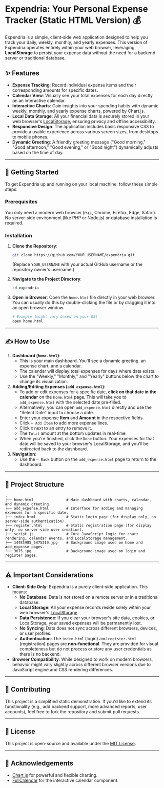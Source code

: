 # Expendria: Your Personal Expense Tracker (Static HTML Version) 💰

Expendria is a simple, client-side web application designed to help you track your daily, weekly, monthly, and yearly expenses. This version of Expendria operates entirely within your web browser, leveraging **LocalStorage** to persist your expense data without the need for a backend server or traditional database.

## ✨ Features

  * **Expense Tracking**: Record individual expense items and their corresponding amounts for specific dates.
  * **Calendar View**: Visually see your total expenses for each day directly on an interactive calendar.
  * **Interactive Charts**: Gain insights into your spending habits with dynamic weekly, monthly, and yearly expense charts, powered by Chart.js.
  * **Local Data Storage**: All your financial data is securely stored in your web browser's [LocalStorage](https://developer.mozilla.org/en-US/docs/Web/API/Window/localStorage), ensuring privacy and offline accessibility.
  * **Responsive Design**: The application includes basic responsive CSS to provide a usable experience across various screen sizes, from desktops to mobile phones.
  * **Dynamic Greeting**: A friendly greeting message ("Good morning," "Good afternoon," "Good evening," or "Good night") dynamically adjusts based on the time of day.

-----

## 🚀 Getting Started

To get Expendria up and running on your local machine, follow these simple steps:

### Prerequisites

You only need a modern web browser (e.g., Chrome, Firefox, Edge, Safari). No server-side environment (like PHP or Node.js) or database installation is required.

### Installation

1.  **Clone the Repository**:

    ```bash
    git clone https://github.com/YOUR_USERNAME/expendria.git
    ```

    (Replace `YOUR_USERNAME` with your actual GitHub username or the repository owner's username.)

2.  **Navigate to the Project Directory**:

    ```bash
    cd expendria
    ```

3.  **Open in Browser**:
    Open the `home.html` file directly in your web browser. You can usually do this by double-clicking the file or by dragging it into an open browser window.

    ```bash
    # Example (might vary based on your OS)
    open home.html
    ```

-----

## ✍️ How to Use

1.  **Dashboard (`home.html`)**:
      * This is your main dashboard. You'll see a dynamic greeting, an expense chart, and a calendar.
      * The calendar will display total expenses for days where data exists.
      * Use the "Weekly," "Monthly," and "Yearly" buttons below the chart to change its visualization.
2.  **Adding/Editing Expenses (`add_expense.html`)**:
      * To add or edit expenses for a specific date, **click on that date in the calendar** on the `home.html` page. This will take you to `add_expense.html` with the selected date pre-filled.
      * Alternatively, you can open `add_expense.html` directly and use the "Select Date" input to choose a date.
      * Enter your expense **Item** and **Amount** in the respective fields.
      * Click `+ Add Item` to add more expense lines.
      * Click `X` next to an entry to remove it.
      * The `Total` amount at the bottom updates in real-time.
      * When you're finished, click the `Done` button. Your expenses for that date will be saved to your browser's LocalStorage, and you'll be redirected back to the dashboard.
3.  **Navigation**:
      * Use the `← Back` button on the `add_expense.html` page to return to the dashboard.

-----

## 📂 Project Structure

```
.
├── home.html               # Main dashboard with charts, calendar, and dynamic greeting.
├── add_expense.html        # Interface for adding and managing expenses for a specific date.
├── index.html              # Static login page (for display only, no server-side authentication).
├── register.html           # Static registration page (for display only, no server-side user creation).
├── script.js               # Core JavaScript logic for chart rendering, calendar events, and LocalStorage management.
├── 14485905_5475310.jpg    # Background image used on home and add_expense pages. 
└── 3075.jpg                # Background image used on login and register pages. 
```

-----

## ⚠️ Important Considerations

  * **Client-Side Only**: Expendria is a purely client-side application. This means:
      * **No Database**: Data is *not* stored on a remote server or in a traditional database.
      * **Local Storage**: All your expense records reside solely within your web browser's [LocalStorage](https://developer.mozilla.org/en-US/docs/Web/API/Window/localStorage).
      * **Data Persistence**: If you clear your browser's site data, cookies, or LocalStorage, your saved expenses will be permanently lost.
      * **No Syncing**: Data does not sync across different browsers, devices, or user profiles.
      * **Authentication**: The `index.html` (login) and `register.html` (registration) pages are **non-functional**. They are provided for visual completeness but do not process or store any user credentials as there is no backend.
  * **Browser Compatibility**: While designed to work on modern browsers, behavior might vary slightly across different browser versions due to JavaScript engine and CSS rendering differences.

-----

## 🤝 Contributing

This project is a simplified static demonstration. If you'd like to extend its functionality (e.g., add backend support, more advanced reports, user accounts), feel free to fork the repository and submit pull requests.

-----

## 📄 License

This project is open-source and available under the [MIT License](https://www.google.com/search?q=LICENSE).

-----

## 🙏 Acknowledgements

  * [Chart.js](https://www.chartjs.org/) for powerful and flexible charting.
  * [FullCalendar](https://fullcalendar.io/) for the interactive calendar component.
